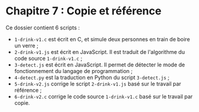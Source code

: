 # Chapitre 7 : Copie et référence

Ce dossier contient 6 scripts :

- `1-drink-v1.c` est écrit en C, et simule deux personnes en train de boire un verre ;
- `2-drink-v1.js` est écrit en JavaScript. Il est traduit de l'algorithme du code source `1-drink-v1.c` ;
- `3-detect.js` est écrit en JavaScript. Il permet de détecter le mode de fonctionnement du langage de programmation ;
- `4-detect.py` est la traduction en Python du script `3-detect.js` ;
- `5-drink-v2.js` corrige le script `2-drink-v1.js` basé sur le travail par référence ;
- `6-drink-v2.c` corrige le code source `1-drink-v1.c` basé sur le travail par copie.
